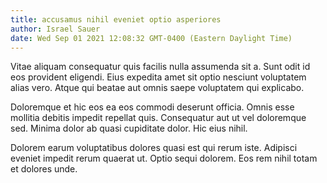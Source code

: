 ```yaml
---
title: accusamus nihil eveniet optio asperiores
author: Israel Sauer
date: Wed Sep 01 2021 12:08:32 GMT-0400 (Eastern Daylight Time)
---
```

Vitae aliquam consequatur quis facilis nulla assumenda sit a. Sunt odit id eos provident eligendi. Eius expedita amet sit optio nesciunt voluptatem alias vero. Atque qui beatae aut omnis saepe voluptatem qui explicabo.

 Doloremque et hic eos ea eos commodi deserunt officia. Omnis esse mollitia debitis impedit repellat quis. Consequatur aut ut vel doloremque sed. Minima dolor ab quasi cupiditate dolor. Hic eius nihil.

 Dolorem earum voluptatibus dolores quasi est qui rerum iste. Adipisci eveniet impedit rerum quaerat ut. Optio sequi dolorem. Eos rem nihil totam et dolores unde.